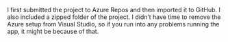 I first submitted the project to Azure Repos and then imported it to GitHub. I also included a zipped folder of the project. I didn’t have time to remove the Azure setup from Visual Studio, so if you run into any problems running the app, it might be because of that.
